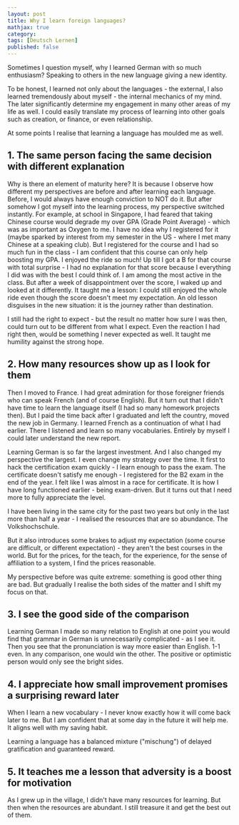 ```yaml
---
layout: post
title: Why I learn foreign languages?
mathjax: true
category:
tags: [Deutsch Lernen]
published: false
---
```


Sometimes I question myself, why I learned German with so much enthusiasm? Speaking to others in the new language giving a new identity.

To be honest, I learned not only about the languages - the external, I also learned tremendously about myself - the internal mechanics of my mind.  The later significantly determine my engagement in many other areas of my life as well. I could easily translate my process of learning into other goals such as creation, or finance, or even relationship. 

At some points I realise that learning a language has moulded me as well. 

## 1. The same person facing the same decision with different explanation

Why is there an element of maturity here? It is because I observe how different my perspectives are before and after learning each language. Before, I would always have enough conviction to NOT do it. But after somehow I got myself into the learning process, my perspective switched instantly. For example, at school in Singapore, I had feared that taking Chinese course would degrade my over GPA (Grade Point Average) - which was as important as Oxygen to me. I have no idea why I registered for it (maybe sparked by interest from my semester in the US - where I met many Chinese at a speaking club). But I registered for the course and I had so much fun in the class - I am confident that this course can only help boosting my GPA. I enjoyed the ride so much! Up till I got a B for that course with total surprise - I had no explanation for that score because I everything I did was with the best I could think of. I am among the most active in the class. But after a week of disappointment  over the score, I waked up and looked at it differently. It taught me a lesson: I could still enjoyed the whole ride even though the score doesn't meet my expectation. An old lesson disguises in the new situation: it is the journey rather than destination. 

I still had the right to expect - but the result no matter how sure I was then, could turn out to be different from what I expect. Even the reaction I had right then, would be something I never expected as well. It taught me humility against the strong hope. 

## 2. How many resources show up as I look for them

Then I moved to France. I had great admiration for those foreigner friends who can speak French (and of course English). But it turn out that I didn't have time to learn the language itself (I had so many homework projects then). But I paid the time back after I graduated and left the country, moved the new job in Germany. I learned French as a continuation of what I had earlier. There I listened and learn so many vocabularies. Entirely by myself I could later understand the new report. 

Learning German is so far the largest investment. And I also changed my perspective the largest. I even change my strategy over the time. It first to hack the certification exam quickly - I learn enough to pass the exam. The certificate doesn't satisfy me enough - I registered for the B2 exam in the end of the year. I felt like I was almost in a race for certificate. It is how I have long functioned earlier - being exam-driven. But it turns out that I need more to fully appreciate the level. 

I have been living in the same city for the past two years but only in the last more than half a year - I realised the resources that are so abundance. The Volkshochschule. 

But it also introduces some brakes to adjust my expectation (some course are difficult, or different expectation) - they aren't the best courses in the world. But for the prices, for the teach, for the experience, for the sense of affiliation to a system, I find the prices reasonable. 

My perspective before was quite extreme: something is good other thing are bad. But gradually I realise the both sides of the matter and I shift my focus on that. 

## 3. I see the good side of the comparison 

Learning German I made so many relation to English at one point you would find that grammar in German is unnecessarily complicated - as I see it. Then you see that the pronunciation is way more easier than English. 1-1 even. In any comparison, one would win the other. The positive or optimistic person would only see the bright sides. 

## 4. I appreciate how small improvement promises a surprising reward later

When I learn a new vocabulary - I never know exactly how it will come back later to me. But I am confident that at some day in the future it will help me. It aligns well with my saving habit. 

Learning a language has a balanced mixture ("mischung") of delayed gratification and guaranteed reward. 

## 5. It teaches me a lesson that adversity is a boost for motivation

As I grew up in the village, I didn't have many resources for learning. But then when the resources are abundant. I still treasure it and get the best out of them. 


